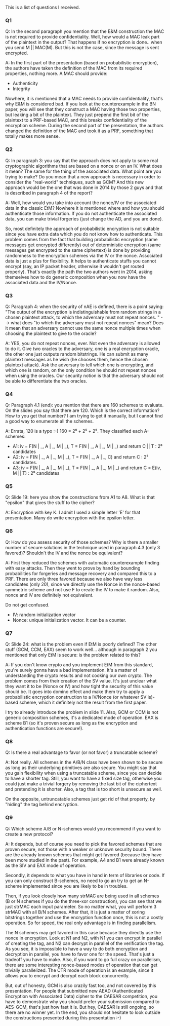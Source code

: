 This is a list of questions I received.

### Q1
Q: In the second paragraph you mention that the E&M construction the MAC is not required to provide confidentiality. Well, how would a MAC leak part of the plaintext in the output? That happens if no encryption is done.. when you send M || MAC(M). But this is not the case, since the message is sent encrypted.

A: In the first part of the presentation (based on probabilistic encryption), the authors have taken the definition of the MAC from its required properties, nothing more.
A MAC should provide:
* Authenticity
* Integrity

Nowhere, it is mentioned that a MAC needs to provide confidentiality, that's why E&M is considered bad.
If you look at the counterexample in the BN paper, you will see that they construct a MAC having those two properties, but leaking a bit of the plaintext.
They just prepend the first bit of the plaintext to a PRF-based MAC, and this breaks confidentiality of the encryption scheme.
During the second part of the presentation, the authors changed the definition of the MAC and took it as a PRF, something that totally makes more sense.

### Q2
Q: In paragraph 3: you say that the approach does not apply to some real cryptographic algorithms that are based on a nonce or on an IV. What does it mean? The same for the thing of the associated data. What point are you trying to make? Do you mean that a new approach is necessary in order to consider the "real-world" techniques, such as GCM? And this new approach would be the one that was done in 2014 by those 2 guys and that is described in paragraph 4 of the report? 

A: Well, how would you take into account the nonce/IV or the associated data in the classic EtM?
Nowhere it is mentioned where and how you should authenticate those information.
If you do not authenticate the associated data, you can make trivial forgeries (just change the AD, and you are done).

So, most definitely the approach of probabilistic encryption is not suitable since you have extra data which you do not know how to authenticate.
This problem comes from the fact that building probabilistic encryption (same messages get encrypted differently) out of deterministic encryption (same messages get encrypted to the same ciphertext) is done by providing randomness to the encryption schemes via the IV or the nonce.
Associated data is just a plus for flexibility.
It helps to authenticate stuffs you cannot encrypt (say, an IP packet header, otherwise it wouldn't get routed properly).
That's exactly the path the two authors went in 2014, asking themselves how to do generic composition when you now have the associated data and the IV/Nonce.

### Q3
Q: Paragraph 4: when the security of nAE is defined, there is a point saying: "The output of the encryption is indistinguishable from random strings in a chosen plaintext attack, to which the adversary must not repeat nonces. " --> what does "to which the adversary must not repeat nonces" mean? Does it mean that an adversary cannot use the same nonce multiple times when choosing the plaintext to give to the oracle? 

A: YES, you do not repeat nonces, ever. Not even the adversary is allowed to do it.
Give two oracles to the adversary, one is a real encryption oracle, the other one just outputs random bitstrings.
He can submit as many plaintext messages as he wish (he chooses them, hence the chosen plaintext attack).
Ask the adversary to tell which one is encrypting, and which one is random, on the only condition he should not repeat nonces when using the oracles.
Our security notion is that the adversary should not be able to differentiate the two oracles.

### Q4
Q: Paragraph 4.1 (end): you mention that there are 160 schemes to evaluate. On the slides you say that there are 120. Which is the correct information? How to you get that number? I am trying to get it manually, but I cannot find a good way to enumerate all the schemes.

A: Errata, 120 is a typo :-)
160 = 2⁶ + 2⁵ + 2⁶.
They classified each A-schemes:
* A1: iv = F(N | \_, A | \_, M | \_), T = F(N | \_, A | \_, M | \_) and return C || T : 2⁶ candidates
* A2: iv = F(N | \_, A | \_, M | \_), T = F(N | \_, A | \_, C) and return C : 2⁵ candidates.
* A3: iv = F(N | \_, A | \_, M | \_), T = F(N | \_, A | \_, M | \_) and return C = E(iv, M || T) : 2⁶ candidates

### Q5
Q: Slide 19: here you show the constructions from A1 to A8. What is that "epsilon" that gives the stuff to the cipher?

A: Encryption with key K. I admit I used a simple letter 'E' for that presentation. Many do write encryption with the epsilon letter.

### Q6
Q: How do you assess security of those schemes? Why is there a smaller number of secure solutions in the technique used in paragraph 4.3 (only 3 favored)? Shouldn't the IV and the nonce be equivalent? 

A: First they reduced the schemes with automatic counterexample finding with easy attacks.
Then they went to prove by hand by bounding probabilities for forgeries and message recovery and compared this to a PRF.
There are only three favored because we also have way less candidates (only 20), since we directly use the Nonce in the nonce-based symmetric scheme and not use F to create the IV to make it random.
Also, nonce and IV are definitely not equivalent.

Do not get confused.
* IV: random initialization vector
* Nonce: unique initialization vector. It can be a counter.

### Q7
Q: Slide 24: what is the problem even if EtM is poorly defined? The other stuff (GCM, CCM, EAX) seem to work well... although in paragraph 2 you mentioned that only EtM is secure: is the problem related to this?

A: If you don't know crypto and you implement EtM from this standard, you're surely gonna have a bad implementation.
It's a matter of understanding the crypto results and not cooking our own crypto.
The problem comes from their creation of the SV value.
It's just unclear what they want it to be (Nonce or IV) and how tight the security of this value should be.
It goes into domino effect and make them try to apply a probabilistic encryption construction to a IV/Nonce (or whatever SV is)-based scheme, which it definitely not the result from the first paper.

I try to already introduce the problem in slide 11.
Also, GCM or CCM is not generic composition schemes, it's a dedicated mode of operation.
EAX is scheme B1 (so it's proven secure as long as the encryption and authentication functions are secure!).

### Q8
Q: Is there a real advantage to favor (or not favor) a truncatable scheme?

A: Not really. All schemes in the A/B/N class have been shown to be secure as long as their underlying primitives are also secure.
You might say that you gain flexibility when using a truncatable scheme, since you can decide to have a shorter tag.
Still, you want to have a fixed size tag, otherwise you could just make a trivial forgery by removing the last bit of the ciphertext and pretending it is shorter.
Also, a tag that is too short is unsecure as well.

On the opposite, untruncatable schemes just get rid of that property, by "hiding" the tag behind encryption.

### Q9
Q: Which scheme A/B or N-schemes would you recommend if you want to create a new protocol?

A: It depends, but of course you need to pick the favored schemes that are proven secure, not those with a weaker or unknown security bound.
There are the already known schemes that might get favored (because they have been more studied in the past).
For example, A4 and B1 were already known as the SIV and EAX mode of operation.

Secondly, it depends to what you have in hand in term of libraries or code.
If you can only construct B-schemes, no need to go an try to get an N-scheme implemented since you are likely to be in troubles.

Then, if you look closely how many strMAC are being used in all schemes (B or N schemes if you do the three-xor construction), you can see that we just strMAC each input parameter.
So no matter what, you will perform 3 strMAC with all B/N schemes.
After that, it is just a matter of xoring bitstrings together and use the encryption function once, this is not a costly operation.
So for speed, the real only advantage is in finding parallelism.

The N schemes may get favored in this case because they directly use the nonce in encryption.
Look at N1 and N2, with N1 you can encrypt in parallel of creating the tag, and N2 can decrypt in parallel of the verification the tag.
As you see, it is impossible to have a way to do both encryption and decryption in parallel, you have to favor one for the speed.
That's just a tradeoff you have to make.
Also, if you want to go full crazy on parallelism, there are some interesting nonce-based modes of operation that can get trivially parallelized.
The CTR mode of operation is an example, since it allows you to encrypt and decrypt each block concurrently.

But, out of honesty, GCM is also crazily fast too, and not covered by this presentation.
For people that submitted new AEAD (Authenticated Encryption with Associated Data) cipher to the CAESAR competition, you have to demonstrate why you should prefer your submission compared to AES-GCM, that's just how fast it is.
But hey, CAESAR is still ongoing, so there are no winner yet.
In the end, you should not hesitate to look outside the constructions presented during this presentation :-)
